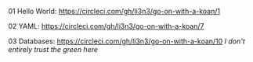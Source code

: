01 Hello World:
https://circleci.com/gh/li3n3/go-on-with-a-koan/1

02 YAML:
https://circleci.com/gh/li3n3/go-on-with-a-koan/7

03 Databases:
https://circleci.com/gh/li3n3/go-on-with-a-koan/10
*I don't entirely trust the green here*
